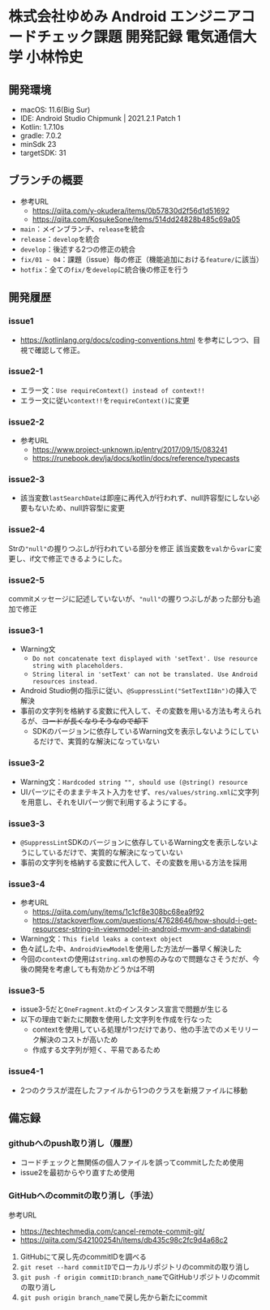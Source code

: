 # 株式会社ゆめみ Android エンジニアコードチェック課題 開発記録 電気通信大学 小林怜史

## 開発環境
- macOS: 11.6(Big Sur)
- IDE: Android Studio Chipmunk | 2021.2.1 Patch 1
- Kotlin: 1.7.10s
- gradle: 7.0.2
- minSdk 23
- targetSDK: 31

## ブランチの概要
- 参考URL
  - https://qiita.com/y-okudera/items/0b57830d2f56d1d51692
  - https://qiita.com/KosukeSone/items/514dd24828b485c69a05
- `main`：メインブランチ、`release`を統合
- `release`：`develop`を統合
- `develop`：後述する2つの修正の統合
- `fix/01 ~ 04`：課題（issue）毎の修正（機能追加における`feature/`に該当）
- `hotfix`：全ての`fix/`を`develop`に統合後の修正を行う

## 開発履歴
### issue1
- https://kotlinlang.org/docs/coding-conventions.html を参考にしつつ、目視で確認して修正。

### issue2-1
- エラー文：`Use requireContext() instead of context!!`
- エラー文に従い`context!!`を`requireContext()`に変更

### issue2-2
- 参考URL
  - https://www.project-unknown.jp/entry/2017/09/15/083241
  - https://runebook.dev/ja/docs/kotlin/docs/reference/typecasts

### issue2-3
- 該当変数`lastSearchDate`は即座に再代入が行われず、null許容型にしない必要もないため、null許容型に変更

### issue2-4
Strの`"null"`の握りつぶしが行われている部分を修正
該当変数を`val`から`var`に変更し、if文で修正できるようにした。

### issue2-5
commitメッセージに記述していないが、`"null"`の握りつぶしがあった部分も追加で修正

### issue3-1
- Warning文
  - `Do not concatenate text displayed with 'setText'. Use resource string with placeholders.`
  - `String literal in 'setText' can not be translated. Use Android resources instead.`
- Android Studio側の指示に従い、`@SuppressLint("SetTextI18n")`の挿入で解決
- 事前の文字列を格納する変数に代入して、その変数を用いる方法も考えられるが、~~コードが長くなりそうなので却下~~
  - SDKのバージョンに依存しているWarning文を表示しないようにしているだけで、実質的な解決になっていない

### issue3-2
- Warning文：`Hardcoded string "", should use (@string() resource`
- UIパーツにそのままテキスト入力をせず、`res/values/string.xml`に文字列を用意し、それをUIパーツ側で利用するようにする。

### issue3-3
- `@SuppressLint`SDKのバージョンに依存しているWarning文を表示しないようにしているだけで、実質的な解決になっていない
- 事前の文字列を格納する変数に代入して、その変数を用いる方法を採用

### issue3-4
- 参考URL
  - https://qiita.com/uny/items/1c1cf8e308bc68ea9f92
  - https://stackoverflow.com/questions/47628646/how-should-i-get-resourcesr-string-in-viewmodel-in-android-mvvm-and-databindi
- Warning文：`This field leaks a context object`
- 色々試した中、`AndroidViewModel`を使用した方法が一番早く解決した
- 今回の`context`の使用は`string.xml`の参照のみなので問題なさそうだが、今後の開発を考慮しても有効かどうかは不明

### issue3-5
- issue3-5だと`OneFragment.kt`のインスタンス宣言で問題が生じる
- 以下の理由で新たに関数を使用した文字列を作成を行なった
  - contextを使用している処理が1つだけであり、他の手法でのメモリリーク解決のコストが高いため
  - 作成する文字列が短く、平易であるため

### issue4-1
- 2つのクラスが混在したファイルから1つのクラスを新規ファイルに移動

## 備忘録
### githubへのpush取り消し（履歴）
- コードチェックと無関係の個人ファイルを誤ってcommitしたため使用
- issue2を最初からやり直すため使用

### GitHubへのcommitの取り消し（手法）
参考URL
- https://techtechmedia.com/cancel-remote-commit-git/
- https://qiita.com/S42100254h/items/db435c98c2fc9d4a68c2
1. GitHubにて戻し先のcommitIDを調べる
2. `git reset --hard commitID`でローカルリポジトリのcommitの取り消し
3. `git push -f origin commitID:branch_name`でGitHubリポジトリのcommitの取り消し
4. `git push origin branch_name`で戻し先から新たにcommit
